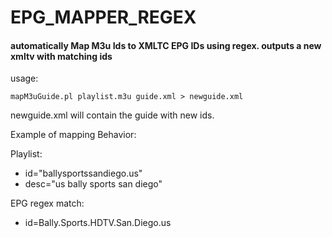 # EPG_MAPPER_REGEX
#### automatically Map M3u Ids to XMLTC EPG IDs using regex. outputs a new xmltv with matching ids



usage:
    
    mapM3uGuide.pl playlist.m3u guide.xml > newguide.xml

newguide.xml will contain the guide with new ids.


Example of mapping Behavior:

Playlist:
*   id="ballysportssandiego.us"
*   desc="us bally sports san diego"
  
  
 EPG regex match:
 *   id=Bally.Sports.HDTV.San.Diego.us
